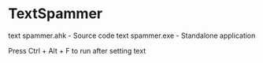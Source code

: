 # TextSpammer

text spammer.ahk - Source code
text spammer.exe - Standalone application

Press Ctrl + Alt + F to run after setting text
